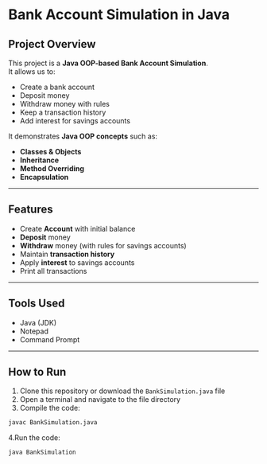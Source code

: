 # Bank Account Simulation in Java

## Project Overview
This project is a **Java OOP-based Bank Account Simulation**.  
It allows us to:
- Create a bank account
- Deposit money
- Withdraw money with rules
- Keep a transaction history
- Add interest for savings accounts

It demonstrates **Java OOP concepts** such as:
- **Classes & Objects**
- **Inheritance**
- **Method Overriding**
- **Encapsulation**

---

## Features
- Create **Account** with initial balance
- **Deposit** money
- **Withdraw** money (with rules for savings accounts)
- Maintain **transaction history**
- Apply **interest** to savings accounts
- Print all transactions

---

## Tools Used

- Java (JDK)
- Notepad
- Command Prompt

---

## How to Run

1. Clone this repository or download the `BankSimulation.java` file
2. Open a terminal and navigate to the file directory
3. Compile the code:

```bash
javac BankSimulation.java
```

4.Run the code:
```bash
java BankSimulation
```

